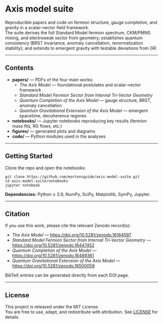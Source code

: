 # Axis model suite

Reproducible papers and code on fermion structure, gauge completion, and gravity in a scalar–vector field framework.  
The suite derives the full Standard Model fermion spectrum, CKM/PMNS mixing, and electroweak sector from geometry; establishes quantum consistency (BRST invariance, anomaly cancellation, renormalization stability); and extends to emergent gravity with testable deviations from GR.

---

## Contents

- **papers/** — PDFs of the four main works:
  - *The Axis Model* — foundational postulates and scalar–vector framework  
  - *Standard Model Fermion Sector from Internal Tri-Vector Geometry*  
  - *Quantum Completion of the Axis Model* — gauge structure, BRST, anomaly cancellation  
  - *Quantum Gravitational Extension of the Axis Model* — emergent spacetime, decoherence regimes  
- **notebooks/** — Jupyter notebooks reproducing key results (fermion mass fits, RG flows, etc.)  
- **figures/** — generated plots and diagrams  
- **code/** — Python modules used in the analyses  

---

## Getting Started

Clone the repo and open the notebooks:

    git clone https://github.com/mortonsguide/axis-model-suite.git
    cd axis-model-suite/notebooks
    jupyter notebook

**Dependencies:** Python ≥ 3.9, NumPy, SciPy, Matplotlib, SymPy, Jupyter.

---

## Citation

If you use this work, please cite the relevant Zenodo record(s):

- *The Axis Model* — https://doi.org/10.5281/zenodo.16164597  
- *Standard Model Fermion Sector from Internal Tri-Vector Geometry* — https://doi.org/10.5281/zenodo.16447452  
- *Quantum Completion of the Axis Model* — https://doi.org/10.5281/zenodo.16489361  
- *Quantum Gravitational Extension of the Axis Model* — https://doi.org/10.5281/zenodo.16500059  

BibTeX entries can be generated directly from each DOI page.

---

## License

This project is released under the MIT License.  
You are free to use, adapt, and redistribute with attribution. See [LICENSE](LICENSE) for details.
